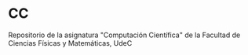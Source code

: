 # CC
Repositorio de la asignatura "Computación Científica" de la Facultad de Ciencias Físicas y Matemáticas, UdeC
